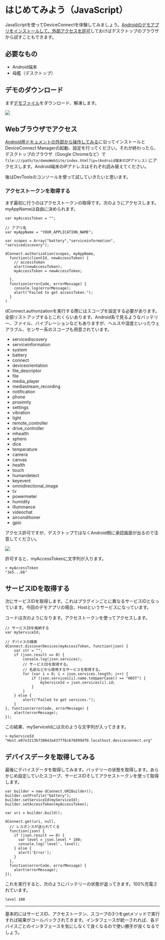 # はじめてみよう（JavaScript）

JavaScriptを使ってDeviceConnectを体験してみましょう。[Androidのデモアプリをインストールして、外部アクセスを許可](./android)しておけばデスクトップのブラウザから試すこともできます。

## 必要なもの

- Android端末
- 母艦（デスクトップ）

## デモのダウンロード

まず[デモファイル](https://github.com/DeviceConnect/DeviceConnect-Docs/blob/master/Bin/demoWebSite.zip)をダウンロード、解凍します。

![](/images/android/deviceconnect-android-34.png)

## Webブラウザでアクセス

[Android用ドキュメントの外部から操作してみる](./android)に沿ってインストールとDeviceConnect Managerの起動、設定を行ってください。それが終わったら、デスクトップのブラウザ（Google Chromeなど）で `file:///path/to/demoWebSite/index.html?ip=(Android端末のIPアドレス)` にアクセスします。Android端末のIPアドレスはそれぞれ読み替えてください。

後はDevToolsのコンソールを使って試していきたいと思います。

### アクセストークンを取得する

まず最初に行うのはアクセストークンの取得です。次のようにアクセスします。 myAppNameは自由に決められます。

```
var myAccessToken = "";

// アプリ名
var myAppName = "YOUR_APPLICATION_NAME";

var scopes = Array("battery","serviceinformation", "servicediscovery");

dConnect.authorization(scopes, myAppName,
  function(clientId, newAccessToken) {
    // accessToken
    alert(newAccessToken);
    myAccessToken = newAccessToken;
    
  },
  function(errorCode, errorMessage) {
    console.log(errorMessage);
    alert("Failed to get accessToken.");
  }
)
```

dConnect.authorizationを実行する際にはスコープを設定する必要があります。全部リストアップするとこれくらいあります。Android系で見るようなバッテリー、ファイル、バイブレーションなどもありますが、ヘルスや湿度といったウェアラブル、センサー系のスコープも用意されています。

- servicediscovery
- serviceinformation
- system
- battery
- connect
- deviceorientation
- file_descriptor
- file
- media_player
- mediastream_recording
- notification
- phone
- proximity
- settings
- vibration
- light
- remote_controller
- drive_controller
- mhealth
- sphero
- dice
- temperature
- camera
- canvas
- health
- touch
- humandetect
- keyevent
- omnidirectional_image
- tv
- powermeter
- humidity
- illuminance
- videochat
- airconditioner
- gpio


アクセス許可ですが、デスクトップではなくAndroid側に承認画面が出るので注意してください。

![](/images/javascript/deviceconnect-javascript.png)

許可すると、myAccessTokenに文字列が入ります。

```
> myAccessToken
"3e5...66"
```

## サービスIDを取得する

次にサービスIDを取得します。これはプラグインごとに異なるサービスIDとなっています。今回のデモアプリの場合、Hostというサービスになっています。

コードは次のようになります。アクセストークンを使ってアクセスします。

```
// サービスIDを格納する
var myServiceId;

// デバイスの検索
dConnect.discoverDevices(myAccessToken, function(json) {
    var str = "";
    if (json.result == 0) {
        console.log(json.services);
        // サービスIDを取得する。
        // 名前などから使用するサービスを取得する。
        for (var i = 0; i < json.services.length; i++) {
            if (json.services[i].name.toUpperCase() == "HOST") {
                myServiceId = json.services[i].id;
            }
        }
    } else {
        alert("Failed to get services.");
    }
}, function(errorCode, errorMessage) {
    alert(errorMessage);
});
```

この結果、myServiceIdには次のような文字列が入ってきます。

```
> myServiceId
"Host.e87e3213b730843a437ff6c676899df0.localhost.deviceconnect.org"
```

## デバイスデータを取得してみる

最後にデバイスデータを取得してみます。バッテリーの状態を取得します。あらかじめ設定していたスコープ、サービスIDそしてアクセストークンを使って取得します。

```
var builder = new dConnect.URIBuilder();
builder.setProfile("battery");
builder.setServiceId(myServiceId);
builder.setAccessToken(myAccessToken);

var uri = builder.build();

dConnect.get(uri, null,
  // レスポンスが送られてくる
  function(json) {
    if (json.result == 0) {
      var level = json.level * 100;
      console.log('level', level);
    } else {
      alert('Error');
    }
  },
  function(errorCode, errorMessage) {
    alert(errorMessage);
});
```

これを実行すると、次のようにバッテリーの状態が返ってきます。100%充電されています。

```
level 100
```

----

基本的にはサービスID、アクセストークン、スコープの3つをgetメソッドで実行すれば結果がコールバックされてきます。インタフェースが統一されれば、各デバイスごとのインタフェースを気にしなくて良くなるので使い勝手が良くなるでしょう。


